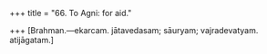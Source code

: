 +++
title = "66. To Agni: for aid."

+++
[Brahman.—ekarcam. jātavedasam; sāuryam; vajradevatyam. atijāgatam.]

